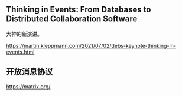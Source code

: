 

## Thinking in Events: From Databases to Distributed Collaboration Software


大神的新演讲。


https://martin.kleppmann.com/2021/07/02/debs-keynote-thinking-in-events.html


## 开放消息协议

https://matrix.org/


